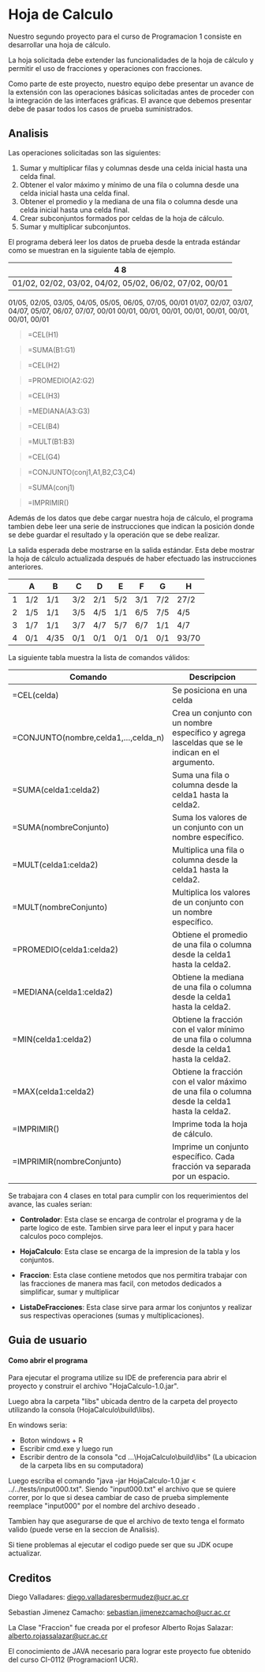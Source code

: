 # Hoja de Calculo

Nuestro segundo proyecto para el curso de Programacion 1 consiste en desarrollar una hoja de cálculo. 

La hoja solicitada debe extender las funcionalidades de la hoja de cálculo y permitir el uso
de fracciones y operaciones con fracciones. 

Como parte de este proyecto, nuestro equipo debe presentar un avance de la extensión con las
operaciones básicas solicitadas antes de proceder con la integración de las interfaces gráficas.
El avance que debemos presentar debe de pasar todos los casos de prueba suministrados. 

## Analisis

Las operaciones solicitadas  son las siguientes:
1. Sumar y multiplicar filas y columnas desde una celda inicial hasta una celda final.
2. Obtener el valor máximo y mínimo de una fila o columna desde una celda inicial hasta
una celda final.
3. Obtener el promedio y la mediana de una fila o columna desde una celda inicial hasta
una celda final.
4. Crear subconjuntos formados por celdas de la hoja de cálculo.
5. Sumar y multiplicar subconjuntos.


El programa deberá leer los datos de prueba desde la entrada estándar como se muestran en la
siguiente tabla de ejemplo.

| 4   8 |
|----------------------------------------------------------|
|01/02, 02/02, 03/02, 04/02, 05/02, 06/02, 07/02, 00/01
01/05, 02/05, 03/05, 04/05, 05/05, 06/05, 07/05, 00/01
01/07, 02/07, 03/07, 04/07, 05/07, 06/07, 07/07, 00/01
00/01, 00/01, 00/01, 00/01, 00/01, 00/01, 00/01, 00/01
>=CEL(H1)

>=SUMA(B1:G1)

>=CEL(H2)

>=PROMEDIO(A2:G2)

>=CEL(H3)

>=MEDIANA(A3:G3)

>=CEL(B4)

>=MULT(B1:B3)

>=CEL(G4)

>=CONJUNTO(conj1,A1,B2,C3,C4)

>=SUMA(conj1)

>=IMPRIMIR()

Además de los datos que debe cargar nuestra hoja de cálculo, el programa tambien debe leer una serie
de instrucciones que indican la posición donde se debe guardar el resultado y la operación que
se debe realizar.

La salida esperada debe mostrarse en la salida estándar. Esta debe mostrar la hoja de cálculo
actualizada después de haber efectuado las instrucciones anteriores. 

|   | A | B | C | D | E | F | G | H |
|---|-----|-----|-----|-----|-----|-----|-----|-----|
| 1 | 1/2 | 1/1 | 3/2 | 2/1 | 5/2 | 3/1 | 7/2 | 27/2 |
| 2 | 1/5 | 1/1 | 3/5 | 4/5 | 1/1 | 6/5 | 7/5 | 4/5 |
| 3 | 1/7 | 1/1 | 3/7 | 4/7 | 5/7 | 6/7 | 1/1 | 4/7 |
| 4 | 0/1 | 4/35 | 0/1 | 0/1 | 0/1 | 0/1 | 0/1 | 93/70 |

La siguiente tabla muestra la lista de comandos válidos:

|      Comando         |      Descripcion   |
|----------------------|--------------------|
| =CEL(celda)  | Se posiciona en una celda |
| =CONJUNTO(nombre,celda1,…,celda_n)  | Crea un conjunto con un nombre específico y agrega lasceldas que se le indican en el argumento. |
| =SUMA(celda1:celda2)  | Suma una fila o columna desde la celda1 hasta la celda2. |
| =SUMA(nombreConjunto) | Suma los valores de un conjunto con un nombre específico.  |
| =MULT(celda1:celda2) | Multiplica una fila o columna desde la celda1 hasta la celda2. |
| =MULT(nombreConjunto) | Multiplica los valores de un conjunto con un nombre específico. |
| =PROMEDIO(celda1:celda2)  | Obtiene el promedio de una fila o columna desde la celda1 hasta la celda2. |
| =MEDIANA(celda1:celda2) | Obtiene la mediana de una fila o columna desde la celda1 hasta la celda2.|
| =MIN(celda1:celda2)  | Obtiene la fracción con el valor mínimo de una fila o columna desde la celda1 hasta la celda2. |
| =MAX(celda1:celda2) | Obtiene la fracción con el valor máximo de una fila o columna desde la celda1 hasta la celda2. |
| =IMPRIMIR() | Imprime toda la hoja de cálculo. |
| =IMPRIMIR(nombreConjunto) | Imprime un conjunto específico. Cada fracción va separada por un espacio. |

Se trabajara con 4 clases en total para cumplir con los requerimientos del avance, las cuales serian:

- **Controlador**: 
 Esta clase se encarga de controlar el programa y de la parte logico de este. 
Tambien sirve para leer el input y para hacer calculos poco complejos.

- **HojaCalculo**: 
 Esta clase se encarga de la impresion de la tabla y los conjuntos.
 
 - **Fraccion**:
  Esta clase contiene metodos que nos permitira trabajar con las fracciones de manera mas facil, con metodos dedicados a simplificar, sumar y multiplicar
  
 - **ListaDeFracciones**:
  Esta clase sirve para armar los conjuntos y realizar sus respectivas operaciones (sumas y multiplicaciones).
  
  ## Guia de usuario
#### Como abrir el programa 
  
Para ejecutar el programa utilize su IDE de preferencia para abrir el proyecto y construir el archivo "HojaCalculo-1.0.jar".

Luego abra la carpeta "libs" ubicada dentro de la carpeta del proyecto utilizando la consola (HojaCalculo\build\libs).

En windows seria: 
- Boton windows + R
- Escribir cmd.exe y luego run
- Escribir dentro de la consola "cd ...\HojaCalculo\build\libs" (La ubicacion de la carpeta libs en su computadora)

Luego escriba el comando "java -jar HojaCalculo-1.0.jar < ../../tests/input000.txt". Siendo "input000.txt" el archivo que se quiere correr, por lo que si desea
cambiar de caso de prueba simplemente reemplace "input000" por el nombre del archivo deseado .


Tambien hay que asegurarse de que el archivo de texto tenga el formato valido (puede verse en la seccion de Analisis).


Si tiene problemas al ejecutar el codigo puede ser que su JDK ocupe actualizar. 

## Creditos

Diego Valladares: diego.valladaresbermudez@ucr.ac.cr

Sebastian Jimenez Camacho: sebastian.jimenezcamacho@ucr.ac.cr

La Clase "Fraccion" fue creada por el profesor Alberto Rojas Salazar: alberto.rojassalazar@ucr.ac.cr

El conocimiento de JAVA necesario para lograr este proyecto fue obtenido del curso CI-0112 (Programacion1 UCR).


 







